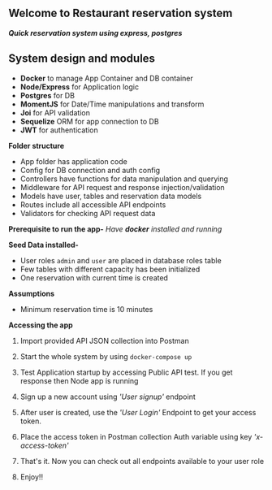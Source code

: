 ## Welcome to Restaurant reservation system

***Quick reservation system using express, postgres***

System design and modules
-
- **Docker** to manage App Container and DB container
- **Node/Express** for Application logic
- **Postgres** for DB
- **MomentJS** for Date/Time manipulations and transform
- **Joi** for API validation
- **Sequelize** ORM for app connection to DB
- **JWT** for authentication


**Folder structure**

- App folder has application code
- Config for DB connection and auth config
- Controllers have functions for data manipulation and querying
- Middleware for API request and response injection/validation
- Models have user, tables and reservation data models
- Routes include all accessible API endpoints
- Validators for checking API request data


**Prerequisite to run the app-**
*Have **docker** installed and running*

**Seed Data installed-**
- User roles `admin` and `user` are placed in database roles table
- Few tables with different capacity has been initialized
- One reservation with current time is created

**Assumptions**

- Minimum reservation time is 10 minutes

**Accessing the app**

 1. Import provided API JSON collection into Postman 
 2. Start the whole system by using `docker-compose up` 
    
 3. Test Application startup by accessing Public API test. If you get response then Node app is
    running

4. Sign up a new account using *'User signup'* endpoint 

5. After user is created, use the *'User Login'* Endpoint to get your access
    token. 

6. Place the access token in Postman collection Auth variable using key *'x-access-token'* 

7. That's it. Now you can check out all endpoints available to your user role 

8. Enjoy!!


